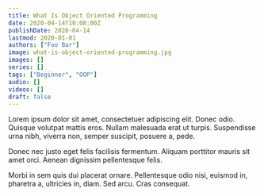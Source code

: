 ```yaml
---
title: What Is Object Oriented Programming
date: 2020-04-14T10:08:00Z
publishDate: 2020-04-14
lastmod: 2020-01-01
authors: ["Foo Bar"]
image: what-is-object-oriented-programming.jpg
images: []
series: []
tags: ["Beginner", "OOP"]
audio: []
videos: []
draft: false
---
```

Lorem ipsum dolor sit amet, consectetuer adipiscing elit. Donec odio. Quisque volutpat mattis eros. Nullam malesuada erat ut turpis. Suspendisse urna nibh, viverra non, semper suscipit, posuere a, pede.

Donec nec justo eget felis facilisis fermentum. Aliquam porttitor mauris sit amet orci. Aenean dignissim pellentesque felis.

Morbi in sem quis dui placerat ornare. Pellentesque odio nisi, euismod in, pharetra a, ultricies in, diam. Sed arcu. Cras consequat.
